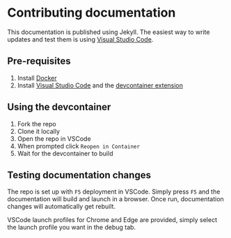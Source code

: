 # Contributing documentation

This documentation is published using Jekyll. The easiest way to write updates and test
them is using [Visual Studio Code](http://code.visualstudio.com/).

## Pre-requisites

1. Install [Docker](https://www.docker.com/get-started/)
2. Install [Visual Studio Code](https://code.visualstudio.com/Download) and the [devcontainer extension](https://marketplace.visualstudio.com/items?itemName=ms-vscode-remote.remote-containers)

## Using the devcontainer

1. Fork the repo
2. Clone it locally
3. Open the repo in VSCode
4. When prompted click `Reopen in Container`
5. Wait for the devcontainer to build

## Testing documentation changes

The repo is set up with `F5` deployment in VSCode. Simply press `F5` and the documentation will build
and launch in a browser. Once run, documentation changes will automatically get rebuilt.

VSCode launch profiles for Chrome and Edge are provided, simply select the launch profile you want
in the debug tab.
